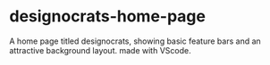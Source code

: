 # designocrats-home-page 
A home page titled designocrats, showing basic feature bars and an attractive background layout. 
made with VScode.
